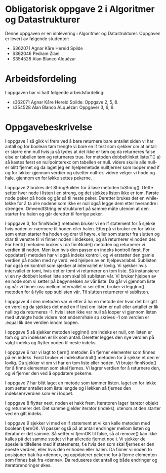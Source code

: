 # Obligatorisk oppgave 2 i Algoritmer og Datastrukturer

Denne oppgaven er en innlevering i Algoritmer og Datastrukturer. 
Oppgaven er levert av følgende studenter:
* S362071 Agnar Kåre Hereid Spilde 
* S362046 Pedram Ziaei
* S354528 Alan Blanco Alquézar
# Arbeidsfordeling 
 
I oppgaven har vi hatt følgende arbeidsfordeling:

* s362071 Agnar Kåre Hereid Spilde: Oppgave 2, 5, 8.
* s354528 Alan Blanco ALquézar: Oppgaver 3, 6, 9.

# Oppgavebeskrivelse

I oppgave 1 så gikk vi frem ved å bare returnere bare antallet siden vi har antall og for boolean tøm trengte vi bare en
if test som sjekker om at antall er større enn null hvis ja så tydes at det ikke er tøm og da returneres false else er
tabellen tøm og returneres true. for metoden dobbeltlinket liste(T[] a) så kastes først en nullpointerexc om tabellen er
null. videre skulle alle null-er blitt fjernet og da laget jeg en hjelpemetode nullfjerner som looper med if og for løkker 
gjennom verdier og utsetter null-er. videre velger vi hode og hale. gjennom en for løkke settes pekerne.

I oppgave 2 brukes det StringBuilder for å løse metoden toString(). 
Dette setter hver node i listen i en streng, og det sjekkes listen ikke er tom.
Første node peker på hode og går så til neste peker. 
Deretter brukes det en while-løkke for å ta alle nodene som ikke er null  også legge dem etter hverandre i strengen.
OmvendtString er strukturert på samme måte utenom at den starter fra halen og går deretter til forrige peker. 

I oppgave 3, for finnNode() metoden bruker vi en if statement for å sjekke hvis noden er nærmere til hoden eller halen. 
Etterpå vi bruker en for løkke som enten starter fra hoden og drar til høyre,
eller som starter fra slutten og drar til venstre til vi finner noden i indeksen, og så returnerer vi noden der.
For hent() metoden bruker vi da finnNode() metoden og returnerer vi verdien til noden. 
Men kun hvis den passer en indeks kontroll først. For oppdater() metoden har vi også indeks kontroll,
og vi erstatter den gamle verdien på noden med ny verdi ved hjelpen av en hjelpevariabel.
Sublisten har også en kontroll som sjekker at intervallet er lovlig.
Vi sjekker hvis intervallet er tomt, hvis det er tomt vi returnerer en tom liste.
Så instansierer vi en ny dobbelt lenket liste som skal bli sublisten vår.
Vi bruker hjelpen av en node som vi setter på begynnelsen av vår liste.
Da går vi gjennom liste og når vi finner oss mellom intervallet vi ser etter, bruker vi leggInn() metoden for å fylle opp sublisten vår.
Til slutten returnerer vi sublisten.


I oppgave 4 i den metoden var vi etter å ha en metode der hvor det blir gitt en verdi og da sjekkes det med en if test
om listen er null eller antallet er lik null og da returneres -1. hvis listen ikke var null så looper vi gjennom
listen med utvalgte hode videre mot endenn/hale sp skrives -1 om verdien er .equal lik den verdien innom loopen.

I oppgave 5 så sjekker metoden leggInn() om indeks er null, om listen er tom og om indeksen er lik som antall.
Deretter legges den nye verdien på valgt indeks og flytter noden til neste indeks.

I oppgave 6 har vi lagt to fjern() metoder. En fjerner elementer som finnes på en indeks. 
Først bruker vi indeksKontroll() metoden for å sjekke et den er lovlig. 
Da sjekker vi om vi har en tom liste eller hoden. Vi brujer finnNode() for å finne elementen som skal fjernes. 
Vi lagrer verdien for å returnere den, og vi fjerner den ved å oppdatere pekerne.

I oppgave 7 har blitt laget en metode som tømmer listen. laget en for løkke som setter antallet som liste lengde og i
løkken så fjernes den indeksen/verdien som er i loopet.

I oppgave 8 flytter next, noden et hakk frem. Iteratoren lager itaretor objekt og returnerer det.
Det samme gjelder iterator (indeks), utenom at den starter ved en gitt indeks.

I oppgave 9 sjekker vi med en if statement at vi kan kalle metoden med boolean fjernOK. 
Vi passer også på at antall endringer mellom listen og iterator er det samme. 
Så setter vi fjernOK til false, så at remove() kan ikke kalles på det samme stedet vi har allerede fjernet noe i.
Vi sjekker de spesielle tilfellene med if statements, f.e hvis den som skal fjernes er den eneste verdien, eller hvis den er hoden eller halen.
Da finner vi noden to posisjoner bak fra «denne», og oppdaterer pekerne for å fjerne elementen som finnes bak fra «denne». 
Da reduseres det antall og både endringer og iteratorendringer økes.
